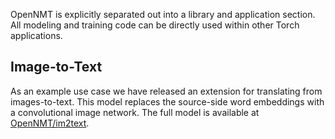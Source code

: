 OpenNMT is explicitly separated out into a library and application section. All modeling and training code can be directly used within other Torch applications.

##  Image-to-Text

As an example use case we have released an extension for translating from images-to-text. This model replaces the source-side word embeddings with a convolutional image network. The full model is
available at <a href="https://github.com/opennmt/im2text">OpenNMT/im2text</a>.
